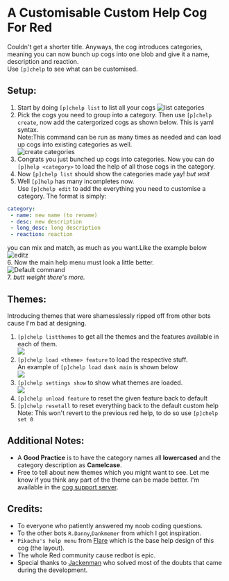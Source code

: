 # A Customisable Custom Help Cog For Red 
Couldn't get a shorter title. Anyways, the cog introduces categories, meaning you can now bunch up cogs into one blob and give it a name, description and reaction.  
Use `[p]chelp` to see what can be customised.

## Setup:
1. Start by doing `[p]chelp list` to list all your cogs
![list categories](https://i.imgur.com/tsn6Rnx.png=30x5)  
2. Pick the cogs you need to group into a category. Then use `[p]chelp create`, now add the catergorized cogs as shown below. This is yaml syntax.  
Note:This command can be run as many times as needed and can load up cogs into existing categories as well.  
![create categories](https://imgur.com/8XDvrHH.png=30x5)  
3. Congrats you just bunched up cogs into categories. Now you can do `[p]help <category>` to load the help of all those cogs in the category. 
4. Now `[p]chelp list` should show the categories made yay! *but wait*
5. Well `[p]help` has many incompletes now.  
Use `[p]chelp edit` to add the everything you need to customise a category. 
The format is simply:  
```yaml
category:
 - name: new name (to rename)
 - desc: new description
 - long_desc: long description
 - reaction: reaction
```
you can mix and match, as much as you want.Like the example below  
![editz](https://imgur.com/m4LtUy4.png)  
6. Now the main help menu must look a little better.  
![Default command](https://imgur.com/72GXRY8.png)  
7. *butt weight there's more.*  

## Themes:
Introducing themes that were shamesslessly ripped off from other bots cause I'm bad at designing.
1. `[p]chelp listthemes` to get all the themes and the features available in each of them.  
![](https://imgur.com/m83FC1N.png)
2. `[p]chelp load <theme> feature` to load the respective stuff.  
An example of `[p]chelp load dank main` is shown below  
![](https://imgur.com/Fr1SS37.png)
3. `[p]chelp settings show` to show what themes are loaded.  
![](https://imgur.com/tW7sFkX.png)
4. `[p]chelp unload feature` to reset the given feature back to default
5. `[p]chelp resetall` to reset everything back to the default custom help  
Note: This won't revert to the previous red help, to do so use `[p]chelp set 0`
## Additional Notes:
- A **Good Practice** is to have the category names all **lowercased** and the category description as **Camelcase**.
- Free to tell about new themes which you might want to see. Let me know if you think any part of the theme can be made better. I'm available in the [cog support server]( https://discord.gg/GET4DVk).

## Credits:
- To everyone who patiently answered my noob coding questions.
- To the other bots `R.Danny`,`Dankmemer` from which I got inspiration.
- `Pikachu's help menu` from [Flare](https://github.com/flaree/) which is the base help design of this cog (the layout).
- The whole Red community cause redbot is epic.
- Special thanks to [Jackenman](https://github.com/jack1142) who solved most of the doubts that came during the development.